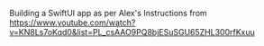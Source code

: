 Building a SwiftUI app as per Alex's Instructions from https://www.youtube.com/watch?v=KN8Ls7oKqd0&list=PL_csAAO9PQ8bjESuSGU65ZHL300rfKxuu
